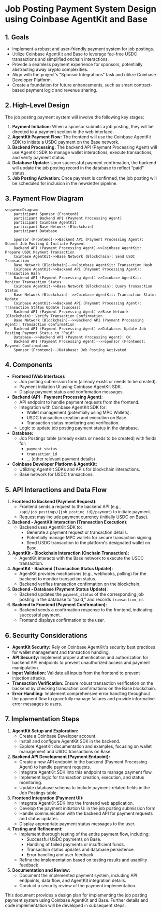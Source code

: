 # Job Posting Payment System Design using Coinbase AgentKit and Base

## 1. Goals

- Implement a robust and user-friendly payment system for job postings.
- Utilize Coinbase AgentKit and Base to leverage fee-free USDC transactions and simplified onchain interactions.
- Provide a seamless payment experience for sponsors, potentially abstracting away crypto complexities.
- Align with the project's "Sponsor Integrations" task and utilize Coinbase Developer Platform.
- Create a foundation for future enhancements, such as smart contract-based payment logic and revenue sharing.

## 2. High-Level Design

The job posting payment system will involve the following key stages:

1.  **Payment Initiation:** When a sponsor submits a job posting, they will be directed to a payment section in the web interface.
2.  **AgentKit Payment Flow:** The frontend will use the Coinbase AgentKit SDK to initiate a USDC payment on the Base network.
3.  **Backend Processing:** The backend API (Payment Processing Agent) will use AgentKit SDK to manage wallet interactions, execute transactions, and verify payment status.
4.  **Database Update:** Upon successful payment confirmation, the backend will update the job posting record in the database to reflect "paid" status.
5.  **Job Posting Activation:**  Once payment is confirmed, the job posting will be scheduled for inclusion in the newsletter pipeline.

## 3. Payment Flow Diagram

```mermaid
sequenceDiagram
    participant Sponsor (Frontend)
    participant Backend API (Payment Processing Agent)
    participant Coinbase AgentKit
    participant Base Network (Blockchain)
    participant Database

    Sponsor (Frontend)->>Backend API (Payment Processing Agent): Submit Job Posting & Initiate Payment
    Backend API (Payment Processing Agent)->>Coinbase AgentKit: Prepare USDC Payment Transaction
    Coinbase AgentKit->>Base Network (Blockchain): Send USDC Transaction
    Base Network (Blockchain)-->>Coinbase AgentKit: Transaction Hash
    Coinbase AgentKit->>Backend API (Payment Processing Agent): Transaction Hash
    Backend API (Payment Processing Agent)->>Coinbase AgentKit: Monitor Transaction Status
    Coinbase AgentKit->>Base Network (Blockchain): Query Transaction Status
    Base Network (Blockchain)-->>Coinbase AgentKit: Transaction Status Update
    Coinbase AgentKit->>Backend API (Payment Processing Agent): Transaction Status Update (Success)
    Backend API (Payment Processing Agent)->>Base Network (Blockchain): Verify Transaction Confirmation
    Base Network (Blockchain)-->>Backend API (Payment Processing Agent): Transaction Confirmation
    Backend API (Payment Processing Agent)->>Database: Update Job Posting Payment Status to "Paid"
    Database-->>Backend API (Payment Processing Agent): OK
    Backend API (Payment Processing Agent)-->>Sponsor (Frontend): Payment Confirmation
    Sponsor (Frontend)--)Database: Job Posting Activated
```

## 4. Components

- **Frontend (Web Interface):**
    - Job posting submission form (already exists or needs to be created).
    - Payment initiation UI using Coinbase AgentKit SDK.
    - Display payment status and confirmation messages.
- **Backend (API - Payment Processing Agent):**
    - API endpoint to handle payment requests from the frontend.
    - Integration with Coinbase AgentKit SDK for:
        - Wallet management (potentially using MPC Wallets).
        - USDC transaction creation and execution on Base.
        - Transaction status monitoring and verification.
    - Logic to update job posting payment status in the database.
- **Database:**
    - Job Postings table (already exists or needs to be created) with fields for:
        - `payment_status`
        - `transaction_id`
        - ... (other relevant payment details)
- **Coinbase Developer Platform & AgentKit:**
    - Utilizing AgentKit SDKs and APIs for blockchain interactions.
    - Base network for USDC transactions.

## 5. API Interactions and Data Flow

1.  **Frontend to Backend (Payment Request):**
    - Frontend sends a request to the backend API (e.g., `/api/job_postings/{job_posting_id}/payment`) to initiate payment.
    - Request may include payment currency (initially USDC on Base).
2.  **Backend - AgentKit Interaction (Transaction Execution):**
    - Backend uses AgentKit SDK to:
        - Generate a payment request or transaction details.
        - Potentially manage MPC wallets for secure transaction signing.
        - Send USDC transaction to the platform's designated wallet on Base.
3.  **AgentKit - Blockchain Interaction (Onchain Transaction):**
    - AgentKit interacts with the Base network to execute the USDC transaction.
4.  **AgentKit - Backend (Transaction Status Update):**
    - AgentKit provides mechanisms (e.g., webhooks, polling) for the backend to monitor transaction status.
    - Backend verifies transaction confirmation on the blockchain.
5.  **Backend - Database (Payment Status Update):**
    - Backend updates the `payment_status` of the corresponding job posting in the database to "paid," and records `transaction_id`.
6.  **Backend to Frontend (Payment Confirmation):**
    - Backend sends a confirmation response to the frontend, indicating successful payment.
    - Frontend displays confirmation to the user.

## 6. Security Considerations

- **AgentKit Security:** Rely on Coinbase AgentKit's security best practices for wallet management and transaction handling.
- **API Security:** Implement proper authentication and authorization for backend API endpoints to prevent unauthorized access and payment manipulation.
- **Input Validation:** Validate all inputs from the frontend to prevent injection attacks.
- **Transaction Verification:** Ensure robust transaction verification on the backend by checking transaction confirmations on the Base blockchain.
- **Error Handling:** Implement comprehensive error handling throughout the payment flow to gracefully manage failures and provide informative error messages to users.

## 7. Implementation Steps

1.  **AgentKit Setup and Exploration:**
    - Create a Coinbase Developer account.
    - Install and configure AgentKit SDK in the backend.
    - Explore AgentKit documentation and examples, focusing on wallet management and USDC transactions on Base.
2.  **Backend API Development (Payment Endpoint):**
    - Create a new API endpoint in the backend (Payment Processing Agent) to handle payment requests.
    - Integrate AgentKit SDK into this endpoint to manage payment flow.
    - Implement logic for transaction creation, execution, and status monitoring.
    - Update database schema to include payment-related fields in the Job Postings table.
3.  **Frontend Integration (Payment UI):**
    - Integrate AgentKit SDK into the frontend web application.
    - Develop the payment initiation UI in the job posting submission form.
    - Handle communication with the backend API for payment requests and status updates.
    - Display appropriate payment status messages to the user.
4.  **Testing and Refinement:**
    - Implement thorough testing of the entire payment flow, including:
        - Successful USDC payments on Base.
        - Handling of failed payments or insufficient funds.
        - Transaction status updates and database persistence.
        - Error handling and user feedback.
    - Refine the implementation based on testing results and usability feedback.
5.  **Documentation and Review:**
    - Document the implemented payment system, including API endpoints, data flow, and AgentKit integration details.
    - Conduct a security review of the payment implementation.

This document provides a design plan for implementing the job posting payment system using Coinbase AgentKit and Base.  Further details and code implementation will be developed in subsequent steps.
